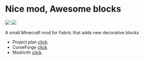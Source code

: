 # Nice mod, Awesome blocks
![](https://img.shields.io/github/stars/MIUNO/NiceMod) ![](https://img.shields.io/github/license/MIUNO/NiceMod)![]()

A small Minecraft mod for Fabric that adds new decorative blocks

- Project plan [click](https://github.com/MIUNO/NiceMod/projects/1).
- CurseForge [click](https://www.curseforge.com/minecraft/mc-mods/nicemod-new-blocks).
- Modrinth [click](https://modrinth.com/mod/nicemod).

